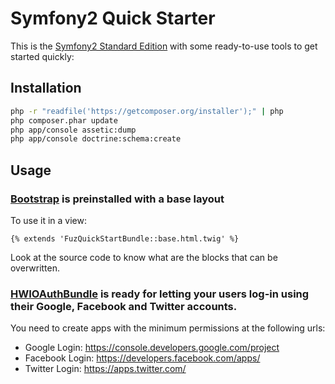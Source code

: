 Symfony2 Quick Starter
========================

This is the [Symfony2 Standard Edition](https://github.com/symfony/symfony-standard) with some ready-to-use tools to get started quickly:

## Installation

```sh
php -r "readfile('https://getcomposer.org/installer');" | php
php composer.phar update
php app/console assetic:dump
php app/console doctrine:schema:create
```

## Usage

### [Bootstrap](http://bootstrap.braincrafted.com/) is preinstalled with a base layout

To use it in a view:

```jinja
{% extends 'FuzQuickStartBundle::base.html.twig' %}
```

Look at the source code to know what are the blocks that can be overwritten.

### [HWIOAuthBundle](https://github.com/hwi/HWIOAuthBundle) is ready for letting your users log-in using their Google, Facebook and Twitter accounts.

You need to create apps with the minimum permissions at the following urls:

- Google Login: https://console.developers.google.com/project
- Facebook Login: https://developers.facebook.com/apps/
- Twitter Login: https://apps.twitter.com/

